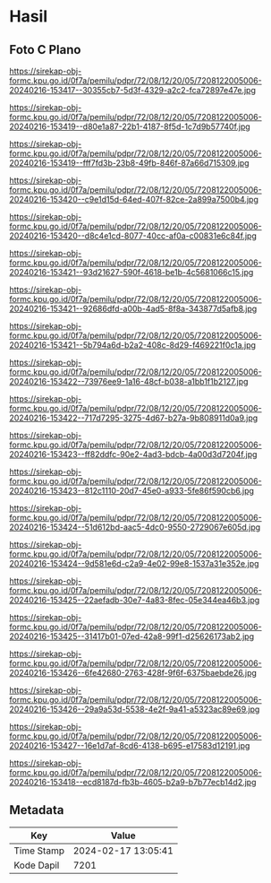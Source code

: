 # Hasil

## Foto C Plano

https://sirekap-obj-formc.kpu.go.id/0f7a/pemilu/pdpr/72/08/12/20/05/7208122005006-20240216-153417--30355cb7-5d3f-4329-a2c2-fca72897e47e.jpg

https://sirekap-obj-formc.kpu.go.id/0f7a/pemilu/pdpr/72/08/12/20/05/7208122005006-20240216-153419--d80e1a87-22b1-4187-8f5d-1c7d9b57740f.jpg

https://sirekap-obj-formc.kpu.go.id/0f7a/pemilu/pdpr/72/08/12/20/05/7208122005006-20240216-153419--fff7fd3b-23b8-49fb-846f-87a66d715309.jpg

https://sirekap-obj-formc.kpu.go.id/0f7a/pemilu/pdpr/72/08/12/20/05/7208122005006-20240216-153420--c9e1d15d-64ed-407f-82ce-2a899a7500b4.jpg

https://sirekap-obj-formc.kpu.go.id/0f7a/pemilu/pdpr/72/08/12/20/05/7208122005006-20240216-153420--d8c4e1cd-8077-40cc-af0a-c00831e6c84f.jpg

https://sirekap-obj-formc.kpu.go.id/0f7a/pemilu/pdpr/72/08/12/20/05/7208122005006-20240216-153421--93d21627-590f-4618-be1b-4c5681066c15.jpg

https://sirekap-obj-formc.kpu.go.id/0f7a/pemilu/pdpr/72/08/12/20/05/7208122005006-20240216-153421--92686dfd-a00b-4ad5-8f8a-343877d5afb8.jpg

https://sirekap-obj-formc.kpu.go.id/0f7a/pemilu/pdpr/72/08/12/20/05/7208122005006-20240216-153421--5b794a6d-b2a2-408c-8d29-f469221f0c1a.jpg

https://sirekap-obj-formc.kpu.go.id/0f7a/pemilu/pdpr/72/08/12/20/05/7208122005006-20240216-153422--73976ee9-1a16-48cf-b038-a1bb1f1b2127.jpg

https://sirekap-obj-formc.kpu.go.id/0f7a/pemilu/pdpr/72/08/12/20/05/7208122005006-20240216-153422--717d7295-3275-4d67-b27a-9b808911d0a9.jpg

https://sirekap-obj-formc.kpu.go.id/0f7a/pemilu/pdpr/72/08/12/20/05/7208122005006-20240216-153423--ff82ddfc-90e2-4ad3-bdcb-4a00d3d7204f.jpg

https://sirekap-obj-formc.kpu.go.id/0f7a/pemilu/pdpr/72/08/12/20/05/7208122005006-20240216-153423--812c1110-20d7-45e0-a933-5fe86f590cb6.jpg

https://sirekap-obj-formc.kpu.go.id/0f7a/pemilu/pdpr/72/08/12/20/05/7208122005006-20240216-153424--51d612bd-aac5-4dc0-9550-2729067e605d.jpg

https://sirekap-obj-formc.kpu.go.id/0f7a/pemilu/pdpr/72/08/12/20/05/7208122005006-20240216-153424--9d581e6d-c2a9-4e02-99e8-1537a31e352e.jpg

https://sirekap-obj-formc.kpu.go.id/0f7a/pemilu/pdpr/72/08/12/20/05/7208122005006-20240216-153425--22aefadb-30e7-4a83-8fec-05e344ea46b3.jpg

https://sirekap-obj-formc.kpu.go.id/0f7a/pemilu/pdpr/72/08/12/20/05/7208122005006-20240216-153425--31417b01-07ed-42a8-99f1-d25626173ab2.jpg

https://sirekap-obj-formc.kpu.go.id/0f7a/pemilu/pdpr/72/08/12/20/05/7208122005006-20240216-153426--6fe42680-2763-428f-9f6f-6375baebde26.jpg

https://sirekap-obj-formc.kpu.go.id/0f7a/pemilu/pdpr/72/08/12/20/05/7208122005006-20240216-153426--29a9a53d-5538-4e2f-9a41-a5323ac89e69.jpg

https://sirekap-obj-formc.kpu.go.id/0f7a/pemilu/pdpr/72/08/12/20/05/7208122005006-20240216-153427--16e1d7af-8cd6-4138-b695-e17583d12191.jpg

https://sirekap-obj-formc.kpu.go.id/0f7a/pemilu/pdpr/72/08/12/20/05/7208122005006-20240216-153418--ecd8187d-fb3b-4605-b2a9-b7b77ecb14d2.jpg


## Metadata

| Key        | Value               |
| ---------- | ------------------- |
| Time Stamp | 2024-02-17 13:05:41 |
| Kode Dapil | 7201                |



